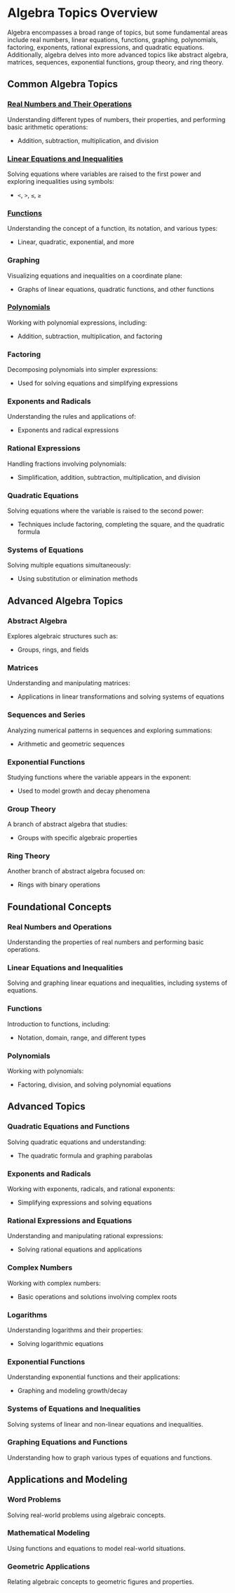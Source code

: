 # Algebra Topics Overview
Algebra encompasses a broad range of topics, but some fundamental areas include real numbers, linear equations, functions, graphing, polynomials, factoring, exponents, rational expressions, and quadratic equations. Additionally, algebra delves into more advanced topics like abstract algebra, matrices, sequences, exponential functions, group theory, and ring theory.

## Common Algebra Topics

### [Real Numbers and Their Operations](./Real_Numbers_and_Their_Operations.ipynb)
Understanding different types of numbers, their properties, and performing basic arithmetic operations:
- Addition, subtraction, multiplication, and division

### [Linear Equations and Inequalities](./Linear_Equations_and_Inequalities.ipynb)
Solving equations where variables are raised to the first power and exploring inequalities using symbols:
- `<`, `>`, `≤`, `≥`

### [Functions](./Functions.ipynb)
Understanding the concept of a function, its notation, and various types:
- Linear, quadratic, exponential, and more

### Graphing
Visualizing equations and inequalities on a coordinate plane:
- Graphs of linear equations, quadratic functions, and other functions

### [Polynomials](./Polynomials.ipynb)
Working with polynomial expressions, including:
- Addition, subtraction, multiplication, and factoring

### Factoring
Decomposing polynomials into simpler expressions:
- Used for solving equations and simplifying expressions

### Exponents and Radicals
Understanding the rules and applications of:
- Exponents and radical expressions

### Rational Expressions
Handling fractions involving polynomials:
- Simplification, addition, subtraction, multiplication, and division

### Quadratic Equations
Solving equations where the variable is raised to the second power:
- Techniques include factoring, completing the square, and the quadratic formula

### Systems of Equations
Solving multiple equations simultaneously:
- Using substitution or elimination methods

## Advanced Algebra Topics

### Abstract Algebra
Explores algebraic structures such as:
- Groups, rings, and fields

### Matrices
Understanding and manipulating matrices:
- Applications in linear transformations and solving systems of equations

### Sequences and Series
Analyzing numerical patterns in sequences and exploring summations:
- Arithmetic and geometric sequences

### Exponential Functions
Studying functions where the variable appears in the exponent:
- Used to model growth and decay phenomena

### Group Theory
A branch of abstract algebra that studies:
- Groups with specific algebraic properties

### Ring Theory
Another branch of abstract algebra focused on:
- Rings with binary operations

## Foundational Concepts

### Real Numbers and Operations
Understanding the properties of real numbers and performing basic operations.

### Linear Equations and Inequalities
Solving and graphing linear equations and inequalities, including systems of equations.

### Functions
Introduction to functions, including:
- Notation, domain, range, and different types

### Polynomials
Working with polynomials:
- Factoring, division, and solving polynomial equations

## Advanced Topics

### Quadratic Equations and Functions
Solving quadratic equations and understanding:
- The quadratic formula and graphing parabolas

### Exponents and Radicals
Working with exponents, radicals, and rational exponents:
- Simplifying expressions and solving equations

### Rational Expressions and Equations
Understanding and manipulating rational expressions:
- Solving rational equations and applications

### Complex Numbers
Working with complex numbers:
- Basic operations and solutions involving complex roots

### Logarithms
Understanding logarithms and their properties:
- Solving logarithmic equations

### Exponential Functions
Understanding exponential functions and their applications:
- Graphing and modeling growth/decay

### Systems of Equations and Inequalities
Solving systems of linear and non-linear equations and inequalities.

### Graphing Equations and Functions
Understanding how to graph various types of equations and functions.

## Applications and Modeling

### Word Problems
Solving real-world problems using algebraic concepts.

### Mathematical Modeling
Using functions and equations to model real-world situations.

### Geometric Applications
Relating algebraic concepts to geometric figures and properties.
